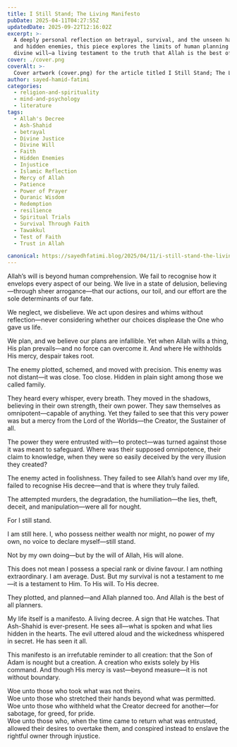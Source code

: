 ```yaml
---
title: I Still Stand; The Living Manifesto
pubDate: 2025-04-11T04:27:55Z
updatedDate: 2025-09-22T12:16:02Z
excerpt: >-
  A deeply personal reflection on betrayal, survival, and the unseen hand of Allah. Through hardship
  and hidden enemies, this piece explores the limits of human planning and the boundless reach of
  divine will—a living testament to the truth that Allah is the best of all planners.
cover: ./cover.png
coverAlt: >-
  Cover artwork (cover.png) for the article titled I Still Stand; The Living Manifesto.
author: sayed-hamid-fatimi
categories:
  - religion-and-spirituality
  - mind-and-psychology
  - literature
tags:
  - Allah's Decree
  - Ash-Shahid
  - betrayal
  - Divine Justice
  - Divine Will
  - Faith
  - Hidden Enemies
  - Injustice
  - Islamic Reflection
  - Mercy of Allah
  - Patience
  - Power of Prayer
  - Quranic Wisdom
  - Redemption
  - resilience
  - Spiritual Trials
  - Survival Through Faith
  - Tawakkul
  - Test of Faith
  - Trust in Allah

canonical: https://sayedhfatimi.blog/2025/04/11/i-still-stand-the-living-manifesto/
---
```


Allah’s will is beyond human comprehension. We fail to recognise how it envelops every aspect of our being. We live in a state of delusion, believing—through sheer arrogance—that our actions, our toil, and our effort are the sole determinants of our fate.

We neglect, we disbelieve. We act upon desires and whims without reflection—never considering whether our choices displease the One who gave us life.

We plan, and we believe our plans are infallible. Yet when Allah wills a thing, His plan prevails—and no force can overcome it. And where He withholds His mercy, despair takes root.

The enemy plotted, schemed, and moved with precision. This enemy was not distant—it was close. Too close. Hidden in plain sight among those we called family.

They heard every whisper, every breath. They moved in the shadows, believing in their own strength, their own power. They saw themselves as omnipotent—capable of anything. Yet they failed to see that this very power was but a mercy from the Lord of the Worlds—the Creator, the Sustainer of all.

The power they were entrusted with—to protect—was turned against those it was meant to safeguard. Where was their supposed omnipotence, their claim to knowledge, when they were so easily deceived by the very illusion they created?

The enemy acted in foolishness. They failed to see Allah’s hand over my life, failed to recognise His decree—and that is where they truly failed.

The attempted murders, the degradation, the humiliation—the lies, theft, deceit, and manipulation—were all for nought.

For I still stand.

I am still here. I, who possess neither wealth nor might, no power of my own, no voice to declare myself—still stand.

Not by my own doing—but by the will of Allah, His will alone.

This does not mean I possess a special rank or divine favour. I am nothing extraordinary. I am average. Dust. But my survival is not a testament to me—it is a testament to Him. To His will. To His decree.

They plotted, and planned—and Allah planned too. And Allah is the best of all planners.

My life itself is a manifesto. A living decree. A sign that He watches. That Ash-Shahid is ever-present. He sees all—what is spoken and what lies hidden in the hearts. The evil uttered aloud and the wickedness whispered in secret. He has seen it all.

This manifesto is an irrefutable reminder to all creation: that the Son of Adam is nought but a creation. A creation who exists solely by His command. And though His mercy is vast—beyond measure—it is not without boundary.

Woe unto those who took what was not theirs.  
Woe unto those who stretched their hands beyond what was permitted.  
Woe unto those who withheld what the Creator decreed for another—for sabotage, for greed, for pride.  
Woe unto those who, when the time came to return what was entrusted, allowed their desires to overtake them, and conspired instead to enslave the rightful owner through injustice.
